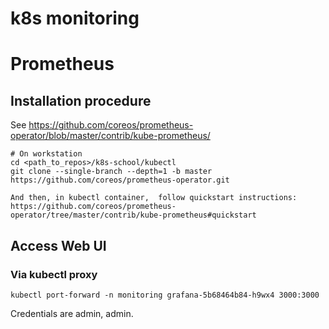k8s monitoring
==============

# Prometheus

## Installation procedure

See https://github.com/coreos/prometheus-operator/blob/master/contrib/kube-prometheus/

```
# On workstation
cd <path_to_repos>/k8s-school/kubectl
git clone --single-branch --depth=1 -b master https://github.com/coreos/prometheus-operator.git

And then, in kubectl container,  follow quickstart instructions:
https://github.com/coreos/prometheus-operator/tree/master/contrib/kube-prometheus#quickstart
```

## Access Web UI

### Via kubectl proxy


```
kubectl port-forward -n monitoring grafana-5b68464b84-h9wx4 3000:3000
```

Credentials are admin, admin.

